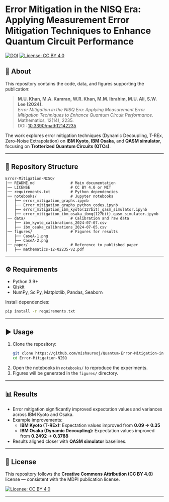 # Error Mitigation in the NISQ Era: Applying Measurement Error Mitigation Techniques to Enhance Quantum Circuit Performance

[![DOI](https://img.shields.io/badge/DOI-10.3390/math12142235-blue)](https://doi.org/10.3390/math12142235)
[![License: CC BY 4.0](https://img.shields.io/badge/License-CC%20BY%204.0-lightgrey.svg)](https://creativecommons.org/licenses/by/4.0/)

## 📄 About
This repository contains the code, data, and figures supporting the publication:  

> **M.U. Khan, M.A. Kamran, W.R. Khan, M.M. Ibrahim, M.U. Ali, S.W. Lee (2024).**  
> *Error Mitigation in the NISQ Era: Applying Measurement Error Mitigation Techniques to Enhance Quantum Circuit Performance.*  
> Mathematics, 12(14), 2235.  
> DOI: [10.3390/math12142235](https://doi.org/10.3390/math12142235)

The work explores error mitigation techniques (Dynamic Decoupling, T-REx, Zero-Noise Extrapolation) on **IBM Kyoto**, **IBM Osaka**, and **QASM simulator**, focusing on **Trotterized Quantum Circuits (QTCs)**.

---

## 📂 Repository Structure
```
Error-Mitigation-NISQ/
│── README.md                # Main documentation
│── LICENSE                  # CC BY 4.0 or MIT
│── requirements.txt         # Python dependencies
│── notebooks/               # Jupyter notebooks
│   ├── error_mitigation_graphs.ipynb
│   ├── Error_mitigation_graphs_python_codes.ipynb
│   ├── error_mitigation_ibm_kyoto(127bit)_qasm_simulator.ipynb
│   ├── error_mitigation_ibm_osaka_ibmq(127bit)_qasm_simulator.ipynb
│── data/                    # Calibration and raw data
│   ├── ibm_kyoto_calibrations_2024-07-07.csv
│   ├── ibm_osaka_calibrations_2024-07-05.csv
│── figures/                 # Figures for results
│   ├── CaseA-1.png
│   ├── CaseA-2.png
│── paper/                   # Reference to published paper
│   ├── mathematics-12-02235-v2.pdf
```

---

## ⚙️ Requirements
- Python 3.9+  
- Qiskit  
- NumPy, SciPy, Matplotlib, Pandas, Seaborn  

Install dependencies:
```bash
pip install -r requirements.txt
```

---

## ▶️ Usage
1. Clone the repository:
   ```bash
   git clone https://github.com/mishaurooj/Quantum-Error-Mitigation-in-the-NISQ-Era.git
   cd Error-Mitigation-NISQ
   ```
2. Open the notebooks in `notebooks/` to reproduce the experiments.  
3. Figures will be generated in the `figures/` directory.  

---

## 📊 Results
- Error mitigation significantly improved expectation values and variances across IBM Kyoto and Osaka.  
- Example improvements:  
  - **IBM Kyoto (T-REx):** Expectation values improved from **0.09 → 0.35**  
  - **IBM Osaka (Dynamic Decoupling):** Expectation values improved from **0.2492 → 0.3788**  
- Results aligned closer with **QASM simulator** baselines.

---

## 📜 License
This repository follows the **Creative Commons Attribution (CC BY 4.0)** license — consistent with the MDPI publication license.

[![License: CC BY 4.0](https://img.shields.io/badge/License-CC%20BY%204.0-lightgrey.svg)](https://creativecommons.org/licenses/by/4.0/)

---
